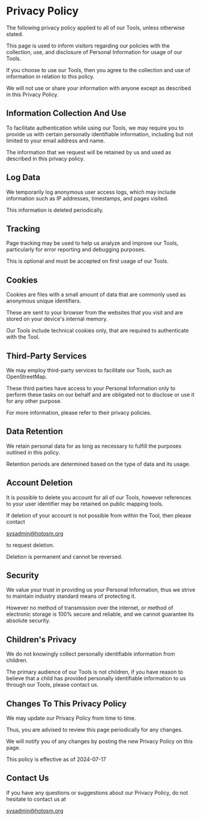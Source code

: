 # Privacy Policy

The following privacy policy applied to all of our Tools,
unless otherwise stated.

This page is used to inform visitors regarding our policies with the
collection, use, and disclosure of Personal Information for usage of our Tools.

If you choose to use our Tools, then you agree to the collection and use of
information in relation to this policy.

We will not use or share your information with anyone except as described in
this Privacy Policy.

## Information Collection And Use

To facilitate authentication while using our Tools, we may require you to
provide us with certain personally identifiable information, including but not
limited to your email address and name.

The information that we request will be retained by us and used as described in
this privacy policy.

## Log Data

We temporarily log anonymous user access logs, which may include information
such as IP addresses, timestamps, and pages visited.

This information is deleted periodically.

## Tracking

Page tracking may be used to help us analyze and improve our Tools,
particularly for error reporting and debugging purposes.

This is optional and must be accepted on first usage of our Tools.

## Cookies

Cookies are files with a small amount of data that are commonly used as
anonymous unique identifiers.

These are sent to your browser from the websites that you visit and are stored on
your device's internal memory.

Our Tools include technical cookies only, that are required to authenticate
with the Tool.

## Third-Party Services

We may employ third-party services to facilitate our Tools, such as
OpenStreetMap.

These third parties have access to your Personal Information only to perform
these tasks on our behalf and are obligated not to disclose or use it for any
other purpose.

For more information, please refer to their privacy policies.

## Data Retention

We retain personal data for as long as necessary to fulfill the purposes
outlined in this policy.

Retention periods are determined based on the type of data and its usage.

## Account Deletion

It is possible to delete you account for all of our Tools, however references
to your user identifier may be retained on public mapping tools.

If deletion of your account is not possible from within the Tool, then please
contact

<!-- markdownlint-disable -->

<a href="mailto:sysadmin@hotosm.org">sysadmin@hotosm.org</a>

<!-- markdownlint-restore -->

to request deletion.

Deletion is permanent and cannot be reversed.

## Security

We value your trust in providing us your Personal Information, thus we strive
to maintain industry standard means of protecting it.

However no method of transmission over the internet, or method of
electronic storage is 100% secure and reliable, and we cannot guarantee
its absolute security.

## Children's Privacy

We do not knowingly collect personally identifiable information from children.

The primary audience of our Tools is not children, if you have reason to believe
that a child has provided personally identifiable information to us through our
Tools, please contact us.

## Changes To This Privacy Policy

We may update our Privacy Policy from time to time.

Thus, you are advised to review this page periodically for any changes.

We will notify you of any changes by posting the new Privacy Policy on this page.

This policy is effective as of 2024-07-17

## Contact Us

If you have any questions or suggestions about our Privacy Policy, do not
hesitate to contact us at

<!-- markdownlint-disable -->

<a href="mailto:sysadmin@hotosm.org">sysadmin@hotosm.org</a>

<!-- markdownlint-restore -->
